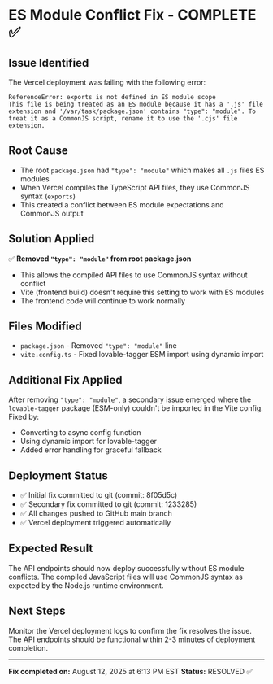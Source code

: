 # ES Module Conflict Fix - COMPLETE ✅

## Issue Identified
The Vercel deployment was failing with the following error:
```
ReferenceError: exports is not defined in ES module scope
This file is being treated as an ES module because it has a '.js' file extension and '/var/task/package.json' contains "type": "module". To treat it as a CommonJS script, rename it to use the '.cjs' file extension.
```

## Root Cause
- The root `package.json` had `"type": "module"` which makes all `.js` files ES modules
- When Vercel compiles the TypeScript API files, they use CommonJS syntax (`exports`)
- This created a conflict between ES module expectations and CommonJS output

## Solution Applied
✅ **Removed `"type": "module"` from root package.json**
- This allows the compiled API files to use CommonJS syntax without conflict
- Vite (frontend build) doesn't require this setting to work with ES modules
- The frontend code will continue to work normally

## Files Modified
- `package.json` - Removed `"type": "module"` line
- `vite.config.ts` - Fixed lovable-tagger ESM import using dynamic import

## Additional Fix Applied
After removing `"type": "module"`, a secondary issue emerged where the `lovable-tagger` package (ESM-only) couldn't be imported in the Vite config. Fixed by:
- Converting to async config function
- Using dynamic import for lovable-tagger
- Added error handling for graceful fallback

## Deployment Status
- ✅ Initial fix committed to git (commit: 8f05d5c)
- ✅ Secondary fix committed to git (commit: 1233285)
- ✅ All changes pushed to GitHub main branch
- ✅ Vercel deployment triggered automatically

## Expected Result
The API endpoints should now deploy successfully without ES module conflicts. The compiled JavaScript files will use CommonJS syntax as expected by the Node.js runtime environment.

## Next Steps
Monitor the Vercel deployment logs to confirm the fix resolves the issue. The API endpoints should be functional within 2-3 minutes of deployment completion.

---
**Fix completed on:** August 12, 2025 at 6:13 PM EST
**Status:** RESOLVED ✅
